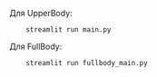 Для UpperBody:
```console
    streamlit run main.py 
```

Для FullBody:
```console
    streamlit run fullbody_main.py 
```
